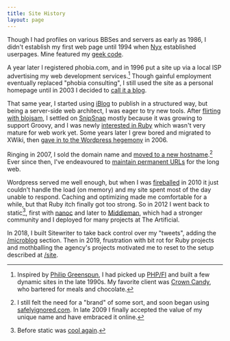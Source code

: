 ```yaml
---
title: Site History
layout: page
---
```


Though I had profiles on various BBSes and servers as early as 1986, I didn't establish my first web page until 1994 when [Nyx](http://www.nyx.net/history.html) established userpages. Mine featured my [geek code](http://www.geekcode.com/).

A year later I registered phobia.com, and in 1996 put a site up via a local ISP advertising my web development services.[^phobia] Though gainful employment eventually replaced "phobia consulting", I still used the site as a personal homepage until in 2003 I decided to [call it a blog](/2003/03/14/first-post.html).

[^phobia]: Inspired by [Philip Greenspun](http://philip.greenspun.com/panda/server-programming), I had picked up [PHP/FI](http://www.php.net/manual/en/history.php.php) and built a few dynamic sites in the late 1990s. My favorite client was [Crown Candy](http://crowncandykitchen.net/), who bartered for meals and chocolate.

That same year, I started using [iBlog](/2003/04/21/iblog.html) to publish in a structured way, but being a server-side web architect, I was eager to try new tools. After [flirting with blojsam](/2003/05/29/phonetic-nightmares.html), I settled on [SnipSnap](http://snipsnap.org/space/phobia) mostly because it was growing to support Groovy, and I was newly [interested in Ruby](/2003/05/28/scripting.html) which wasn't very mature for web work yet. Some years later I grew bored and migrated to XWiki, then [gave in to the Wordpress hegemony](/2006/04/10/wordpress-it-is.html) in 2006.

Ringing in 2007, I sold the domain name and [moved to a new hostname](/2007/01/20/fearless.html).[^si] Ever since then, I've endeavoured to [maintain permanent URLs](https://www.w3.org/Provider/Style/URI) for the long web.

[^si]: I still felt the need for a "brand" of some sort, and soon began using [safelyignored.com](/2007/01/29/this-blog-is-now-safely-ignored.html). In late 2009 I finally accepted the value of my unique name and have embraced it online.

Wordpress served me well enough, but when I was [fireballed](http://daringfireball.net/linked/2010/08/31/gerwitz) in 2010 it just couldn't handle the load (on memory) and my site spent most of the day unable to respond. Caching and optimizing made me comfortable for a while, but that Ruby itch finally got too strong. So in 2012 I went back to static[^JAMstack], first with [nanoc](/2012/02/20/reset.html) and later to [Middleman](http://www.middlemanapp.com/), which had a stronger community and I deployed for many projects at The Artificial.
[^JAMstack]: Before static was [cool again](https://jamstack.org/).

In 2018, I built Sitewriter to take back control over my "tweets", adding the [/microblog](/microblog/) section. Then in 2019, frustration with bit rot for Ruby projects and mothballing the agency's projects motivated me to reset to the setup described at [/site](/site/).

<!-- Even more information about the history of this site might be found in [meta posts](/writing/categories/meta.html). -->
